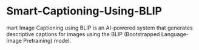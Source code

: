 # Smart-Captioning-Using-BLIP
mart Image Captioning using BLIP is an AI-powered system that generates descriptive captions for images using the BLIP (Bootstrapped Language-Image Pretraining) model.
